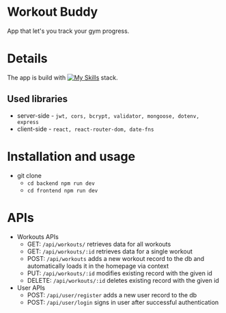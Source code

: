 # Workout Buddy
App that let's you track your gym progress.

# Details
The app is build with [![My Skills](https://skillicons.dev/icons?i=mongo,express,react,nodejs)](https://skillicons.dev) stack.
## Used libraries
* server-side - `jwt, cors, bcrypt, validator, mongoose, dotenv, express`
* client-side - `react, react-router-dom, date-fns`
# Installation and usage
* git clone
  * `cd backend npm run dev`
  * `cd frontend npm run dev`
# APIs
* Workouts APIs
    * GET: `/api/workouts/` retrieves data for all workouts
    * GET: `/api/workouts/:id` retrieves data for a single workout
    * POST: `/api/workouts` adds a new workout record to the db and automatically loads it in the homepage via context
    * PUT: `/api/workouts/:id` modifies existing record with the given id
    * DELETE: `/api/workouts/:id` deletes existing record with the given id
* User APIs
    * POST: `/api/user/register` adds a new user record to the db
    * POST: `/api/user/login` signs in user after successful authentication
